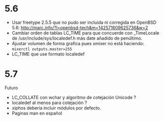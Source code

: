 
5.6
===

* Usar freetype 2.5.5 que no pudo ser incluida ni corregida en OpenBSD 5.6:
	http://marc.info/?l=openbsd-tech&m=142571609625736&w=2
* Cambiar orden de tablas LC_TIME para que concuerde con _TimeLocale
  de /usr/include/sys/localedef.h más date añadido de penúltimo.
* Ajustar volumen de forma grafica pues xmixer no está haciendo:
	```mixerctl outputs.master=255```
* LC_TIME que use formato localedef 

5.7
===

Futuro
* LC_COLLATE con wchar y algoritmo de cotejación Unicode ?
* localedef al menos para cotejación ?
* xiphos debería incluir módulos por defecto.
* Paginas man en español

